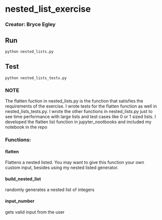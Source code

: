# nested_list_exercise

### Creator: Bryce Egley
## Run 
```python nested_lists.py```
## Test 
```python nested_lists_tests.py```

### NOTE 
The flatten fuction in nested_lists.py is the function that satisfies the requirements of the exercise. I wrote tests for the flatten function as well in nested_lists_tests.py. I wrote the other functions in nested_lists.py just to see time performance with large lists and test cases like 0 or 1 sized lists. I developed the flatten list function in jupyter_nootbooks and included my notebook in the repo

### Functions:
#### flatten
Flattens a nested listed. You may want to give this function your own custom input, besides using my nested listed generator.

#### build_nested_list
randomly generates a nested list of integers

#### input_number
gets valid input from the user


